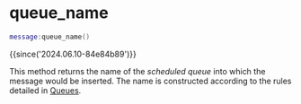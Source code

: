 # queue_name

```lua
message:queue_name()
```

{{since('2024.06.10-84e84b89')}}

This method returns the name of the *scheduled queue* into which the
message would be inserted. The name is constructed according to the
rules detailed in [Queues](../queues.md).
